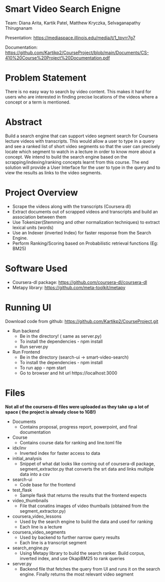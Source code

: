 # Smart Video Search Enigne

Team: Diana Arita, Kartik Patel, Matthew Kryczka, Selvaganapathy Thirugnanam

Presentation: https://mediaspace.illinois.edu/media/t/1_tpvrr7g7

Documentation: https://github.com/Kartikp2/CourseProject/blob/main/Documents/CS-410%20Course%20Project%20Documentation.pdf

# Problem Statement

There is no easy way to search by video content. This makes it hard for users who are interested in finding precise locations of the videos where a concept or a term is mentioned.

# Abstract

Build a search engine that can support video segment search for Coursera lecture videos with transcripts. This would allow a user to type in a query and see a ranked list of short video segments so that the user can precisely locate which segment to watch in a lecture in order to know more about a concept. We intend to build the search engine based on the scrapping/indexing/ranking concepts learnt from this course. The end solution will provide a User Interface for the user to type in the query and to view the results as links to the video segments.

# Project Overview

- Scrape the videos along with the transcripts (Coursera dl)
- Extract documents out of scrapped videos and transcripts and build an
association between them
- Use Tokenizer(Stemming and other normalization techniques) to extract
lexical units (words)
- Use an Indexer (inverted Index) for faster response from the Search
Engine.
- Perform Ranking/Scoring based on Probabilistic retrieval functions (Eg:
BM25)

# Software Used

- Coursera-dl package: https://github.com/coursera-dl/coursera-dl
- Metapy library: https://github.com/meta-toolkit/metapy

# Running UI
Download code from github: https://github.com/Kartikp2/CourseProject.git
- Run backend
  - Be in the directory! ( same as server.py)
  - To install the dependencies - npm install
  - Run server.py
- Run Frontend
  - Be in the directory (search-ui -> smart-video-search)
  - To install the dependencies - npm install
  - To run app - npm start
  - Go to browser and hit url https://localhost:3000

# Files

**Not all of the coursera-dl files were uploaded as they take up a lot of space ( the project is already close to 1GB!)**

- Documents 
  - Contains proposal, progress report, powerpoint, and final documentation
- Course
  - Contains course data for ranking and line.toml file
- idx/inv
  - Inverted index for faster access to data
- initial_analysis
  - Snippet of what dat looks like coming out of coursera-dl package, segment_extractor.py that converts the srt data and links multiple data into a csv
- search-ui
  - Code base for the frontend
- test_flask
  - Sample flask that returns the results that the frontend expects
- video_thumbnails
  - File that conatins images of video thumbails (obtained from the segment_extractor.py)
- coursera_video_lessons
  - Used by the search engine to build the data and used for ranking
  - Each line is a lecture
- coursera_video_segments
  - Used by backend to further narrow query results
  - Each line is a transcript segment
- search_engine.py
  - Using Metapy library to build the search ranker. Build corpus, inverted index, and use OkapiBM25 to rank queries
- server.py
  - Backend file that fetches the query from UI and runs it on the search engine. Finally returns the most relevant video segment
